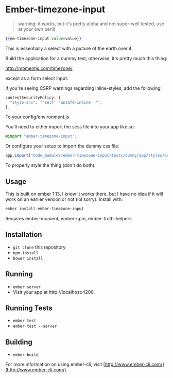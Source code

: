 # Ember-timezone-input

>warning: it works, but it's pretty alpha and not super-well tested, use at your own peril!

```handlebars
{{em-timezone-input value=value}}
```
This is essentially a select with a picture of the earth over it

Build the application for a dummy test, otherwise, it's pretty much this thing:

http://momentjs.com/timezone/

except as a form select input.

If you're seeing CSRP warnings regarding inline-styles, add the following:

```javascript
contentSecurityPolicy: { 
  "style-src": "'self' 'unsafe-inline' *",
},
```
To your config/environment.js

You'll need to either import the scss file into your app like so:
```scss
@import "ember-timezone-input";
```
Or configure your setup to import the dummy css file:
```javascript
app.import("node_modules/ember-timezone-input/tests/dummy/app/styles/dummy.css");
```
To properly style the thing (don't do both).

## Usage

This is built on ember 1.13, I know it works there, but I have no idea if it will work on an earlier version or not (lol sorry). Install with:

```sh
ember install ember-timezone-input
```
Requires ember-moment, ember-cpm, ember-truth-helpers.

## Installation

* `git clone` this repository
* `npm install`
* `bower install`

## Running

* `ember server`
* Visit your app at http://localhost:4200.

## Running Tests

* `ember test`
* `ember test --server`

## Building

* `ember build`

For more information on using ember-cli, visit [http://www.ember-cli.com/](http://www.ember-cli.com/).
